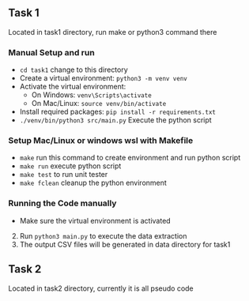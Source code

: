 ## Task 1
Located in task1 directory, run make or python3 command there

### Manual Setup and run
- `cd task1` change to this directory
- Create a virtual environment: `python3 -m venv venv` 
- Activate the virtual environment:
   - On Windows: `venv\Scripts\activate`
   - On Mac/Linux: `source venv/bin/activate` 
- Install required packages: `pip install -r requirements.txt`
- `./venv/bin/python3 src/main.py` Execute the python script

### Setup Mac/Linux or windows wsl with Makefile
- `make` run this command to create environment and run python script
- `make run` execute python script
- `make test` to run unit tester
- `make fclean` cleanup the python environment

### Running the Code manually
- Make sure the virtual environment is activated
2. Run `python3 main.py` to execute the data extraction 
3. The output CSV files will be generated in data directory for task1

## Task 2
Located in task2 directory, currently it is all pseudo code
